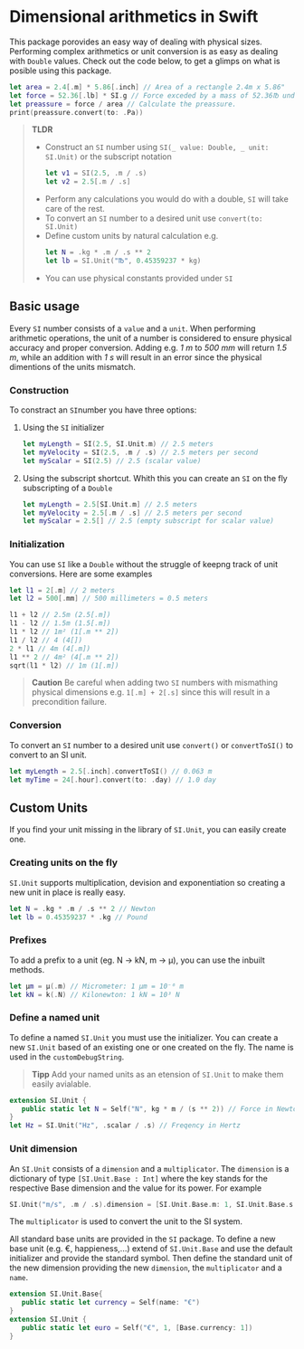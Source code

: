 # Dimensional arithmetics in Swift

This package porovides an easy way of dealing with physical sizes. Performing complex arithmetics or unit conversion is as easy as dealing with ``Double`` values. Check out the code below, to get a glimps on what is posible using this package.

```swift
let area = 2.4[.m] * 5.86[.inch] // Area of a rectangle 2.4m x 5.86"
let force = 52.36[.lb] * SI.g // Force exceded by a mass of 52.36℔ under gravity
let preassure = force / area // Calculate the preassure.
print(preassure.convert(to: .Pa))
```

> **TLDR**  
> - Construct an ``SI`` number using ``SI(_ value: Double, _ unit: SI.Unit)`` or the subscript notation
>   ```swift
>   let v1 = SI(2.5, .m / .s)
>   let v2 = 2.5[.m / .s]
>   ```
> - Perform any calculations you would do with a double, ``SI`` will take care of the rest.
> - To convert an ``SI`` number to a desired unit use ``convert(to: SI.Unit)``
> - Define custom units by natural calculation e.g.
>   ```swift
>   let N = .kg * .m / .s ** 2
>   let lb = SI.Unit("℔", 0.45359237 * kg) 
>   ```
> - You can use physical constants provided under ``SI``


## Basic usage

Every ``SI`` number consists of a ``value`` and a ``unit``. When performing arithmetic operations, the unit of a number is considered to ensure physical accuracy and proper conversion. Adding e.g. *1 m* to *500 mm* will return *1.5 m*, while an addition with *1 s* will result in an error since the physical dimentions of the units mismatch.

### Construction

To constract an ``SI``number you have three options:

1. Using the ``SI`` initializer
   ```swift
   let myLength = SI(2.5, SI.Unit.m) // 2.5 meters
   let myVelocity = SI(2.5, .m / .s) // 2.5 meters per second
   let myScalar = SI(2.5) // 2.5 (scalar value)
   ```
2. Using the subscript shortcut. Whith this you can create an ``SI`` on the fly subscripting of a ``Double``
   ```swift
   let myLength = 2.5[SI.Unit.m] // 2.5 meters
   let myVelocity = 2.5[.m / .s] // 2.5 meters per second
   let myScalar = 2.5[] // 2.5 (empty subscript for scalar value)
   ```

### Initialization

You can use ``SI`` like a ``Double`` without the struggle of keepng track of unit conversions. Here are some examples

```swift
let l1 = 2[.m] // 2 meters
let l2 = 500[.mm] // 500 millimeters = 0.5 meters

l1 + l2 // 2.5m (2.5[.m])
l1 - l2 // 1.5m (1.5[.m])
l1 * l2 // 1m² (1[.m ** 2])
l1 / l2 // 4 (4[])
2 * l1 // 4m (4[.m])
l1 ** 2 // 4m² (4[.m ** 2])
sqrt(l1 * l2) // 1m (1[.m])
```

> **Caution** Be careful when adding two ``SI`` numbers with mismathing physical dimensions e.g. ``1[.m] + 2[.s]`` since this will result in a precondition failure.

### Conversion

To convert an ``SI`` number to a desired unit use ``convert()`` or ``convertToSI()`` to convert to an SI unit.

```swift
let myLength = 2.5[.inch].convertToSI() // 0.063 m
let myTime = 24[.hour].convert(to: .day) // 1.0 day
```


## Custom Units

If you find your unit missing in the library of ``SI.Unit``, you can easily create one.

### Creating units on the fly

``SI.Unit`` supports multiplication, devision and exponentiation so creating a new unit in place is really easy. 

```swift
let N = .kg * .m / .s ** 2 // Newton
let lb = 0.45359237 * .kg // Pound
```

### Prefixes

To add a prefix to a unit (eg. N → kN, m → μ), you can use the inbuilt methods.
```swift
let μm = μ(.m) // Micrometer: 1 μm = 10⁻⁶ m
let kN = k(.N) // Kilonewton: 1 kN = 10³ N
```

### Define a named unit

To define a named ``SI.Unit`` you must use the initializer. You can create a new ``SI.Unit`` based of an existing one or one created on the fly. The name is used in the ``customDebugString``.

> **Tipp** Add your named units as an etension of ``SI.Unit`` to make them easily avialable.

```swift
extension SI.Unit {
   public static let N = Self("N", kg * m / (s ** 2)) // Force in Newton
}
let Hz = SI.Unit("Hz", .scalar / .s) // Freqency in Hertz
```

### Unit dimension

An ``SI.Unit`` consists of a ``dimension`` and a ``multiplicator``. The ``dimension`` is a dictionary of type ``[SI.Unit.Base : Int]`` where the key stands for the respective Base dimension and the value for its power. For example
```swift
SI.Unit("m/s", .m / .s).dimension = [SI.Unit.Base.m: 1, SI.Unit.Base.s: -1]
```
The ``multiplicator`` is used to convert the unit to the SI system.

All standard base units are provided in the ``SI`` package. To define a new base unit (e.g. €, happieness,...) extend of ``SI.Unit.Base`` and use the default initializer and provide the standard symbol. Then define the standard unit of the new dimension providing the new ``dimension``, the ``multiplicator`` and a ``name``.
```swift
extension SI.Unit.Base{
   public static let currency = Self(name: "€")
}
extension SI.Unit {
   public static let euro = Self("€", 1, [Base.currency: 1])
}
```

